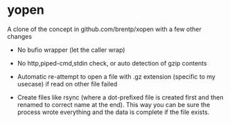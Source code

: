 # yopen

A clone of the concept in github.com/brentp/xopen with a few other
changes

*  No bufio wrapper (let the caller wrap)

*  No http,piped-cmd,stdin check, or auto detection of gzip contents

*  Automatic re-attempt to open a file with .gz extension (specific to
   my usecase) if read on other file failed

*  Create files like rsync (where a dot-prefixed file is created first
   and then renamed to correct name at the end). This way you can be
sure the process wrote everything and the data is complete if the file
exists.

